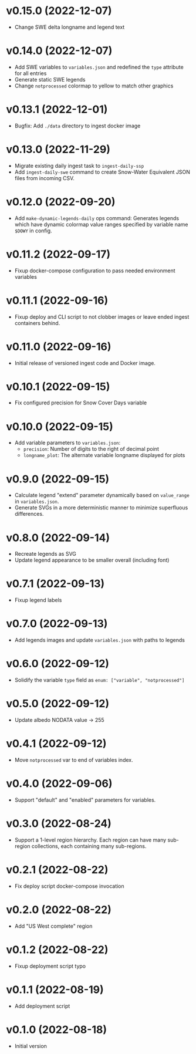 # v0.15.0 (2022-12-07)

* Change SWE delta longname and legend text


# v0.14.0 (2022-12-07)

* Add SWE variables to `variables.json` and redefined the `type` attribute for all
  entries
* Generate static SWE legends
* Change `notprocessed` colormap to yellow to match other graphics


# v0.13.1 (2022-12-01)

* Bugfix: Add `./data` directory to ingest docker image


# v0.13.0 (2022-11-29)

* Migrate existing daily ingest task to `ingest-daily-ssp`
* Add `ingest-daily-swe` command to create Snow-Water Equivalent JSON files from
  incoming CSV.


# v0.12.0 (2022-09-20)

* Add `make-dynamic-legends-daily` ops command: Generates legends which have dynamic
  colormap value ranges specified by variable name `$DOWY` in config.


# v0.11.2 (2022-09-17)

* Fixup docker-compose configuration to pass needed environment variables


# v0.11.1 (2022-09-16)

* Fixup deploy and CLI script to not clobber images or leave ended ingest containers
  behind.


# v0.11.0 (2022-09-16)

* Initial release of versioned ingest code and Docker image.


# v0.10.1 (2022-09-15)

* Fix configured precision for Snow Cover Days variable


# v0.10.0 (2022-09-15)

* Add variable parameters to `variables.json`:
  * `precision`: Number of digits to the right of decimal point
  * `longname_plot`: The alternate variable longname displayed for plots


# v0.9.0 (2022-09-15)

* Calculate legend "extend" parameter dynamically based on `value_range` in
  `variables.json`.
* Generate SVGs in a more deterministic manner to minimize superfluous differences.


# v0.8.0 (2022-09-14)

* Recreate legends as SVG
* Update legend appearance to be smaller overall (including font)


# v0.7.1 (2022-09-13)

* Fixup legend labels


# v0.7.0 (2022-09-13)

* Add legends images and update `variables.json` with paths to legends


# v0.6.0 (2022-09-12)

* Solidify the variable `type` field as `enum: ["variable", "notprocessed"]`


# v0.5.0 (2022-09-12)

* Update albedo NODATA value -> 255


# v0.4.1 (2022-09-12)

* Move `notprocessed` var to end of variables index.


# v0.4.0 (2022-09-06)

* Support "default" and "enabled" parameters for variables.


# v0.3.0 (2022-08-24)

* Support a 1-level region hierarchy. Each region can have many sub-region collections,
  each containing many sub-regions.


# v0.2.1 (2022-08-22)

* Fix deploy script docker-compose invocation


# v0.2.0 (2022-08-22)

* Add "US West complete" region


# v0.1.2 (2022-08-22)

* Fixup deployment script typo


# v0.1.1 (2022-08-19)

* Add deployment script


# v0.1.0 (2022-08-18)

* Initial version

